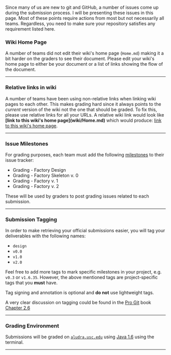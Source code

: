 Since many of us are new to git and GitHub, a number of issues come up during the submission process. I will be presenting these issues in this page. Most of these points require actions from most but not necessarily all teams. Regardless, you need to make sure your repository satisfies any requirement listed here.

### Wiki Home Page
A number of teams did not edit their wiki's home page (`Home.md`) making it a bit harder on the graders to see their document. Please edit your wiki's home page to either be your document or a list of links showing the flow of the document.

***

### Relative links in wiki
A number of teams have been using non-relative links when linking wiki pages to each other. This makes grading hard since it always points to the _current_ version of the wiki not the one that should be graded. To fix this, please use relative links for all your URLs. A relative wiki link would look like **&#91;link to this wiki's home page&#93;&#40;wiki/Home.md&#41;** which would produce: [link to this wiki's home page](wiki/Home.md).

***

### Issue Milestones
For grading purposes, each team must add the following [milestones](https://github.com/blog/831-issues-2-0-the-next-generation) to their issue tracker:

+ Grading - Factory Design
+ Grading - Factory Skeleton v. 0
+ Grading - Factory v. 1
+ Grading - Factory v. 2

These will be used by graders to post grading issues related to each submission.

***

### Submission Tagging
In order to make retrieving your official submissions easier, you will tag your deliverables with the following names:

+ `design`
+ `v0.0`
+ `v1.0`
+ `v2.0`

Feel free to add more tags to mark specific milestones in your project, e.g. `v0.3` or `v1.6.35`. However, the above mentioned tags are project-specific tags that you **must** have.

Tag signing and annotation is optional and **do not** use lightweight tags.

A very clear discussion on tagging could be found in the [Pro Git](http://git-scm.com/book) book [Chapter 2.6](http://git-scm.com/book/en/Git-Basics-Tagging)

***

### Grading Environment
Submissions will be graded on [`aludra.usc.edu`](http://www.usc.edu/its/unix/servers/scf.html) using [Java 1.6](http://www-scf.usc.edu/~csci200/java6_setup.html) using the terminal.

***
